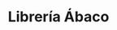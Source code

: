 ---
title: "Librería Ábaco"
url: /general-fernandez-oro/libreria-abaco/
shop: material de oficina
---